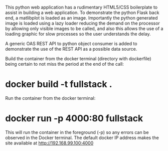 This python web application has a rudimentary HTML5/CSS boilerplate to assist in building a web application.  To demonstrate the python Flask back end, a matlibplot is loaded as an image.  Importantly the python generated image is loaded using a lazy loader reducing the demand on the processor by allowing only visible images to be called, and also this allows the use of a loading graphic for slow processes so the user understands the delay.

A generic OAS REST API to python object consumer is added to demonstrate the use of the REST API as a possible data source.

Build the container from the docker terminal (directory with dockerfile) being certain to not miss the period at the end of the call:

# docker build -t fullstack .


Run the container from the docker terminal:

# docker run -p 4000:80 fullstack


This will run the container in the foreground (-p) so any errors can be observed in the Docker terminal.  The default docker IP address makes the site available at http://192.168.99.100:4000 
